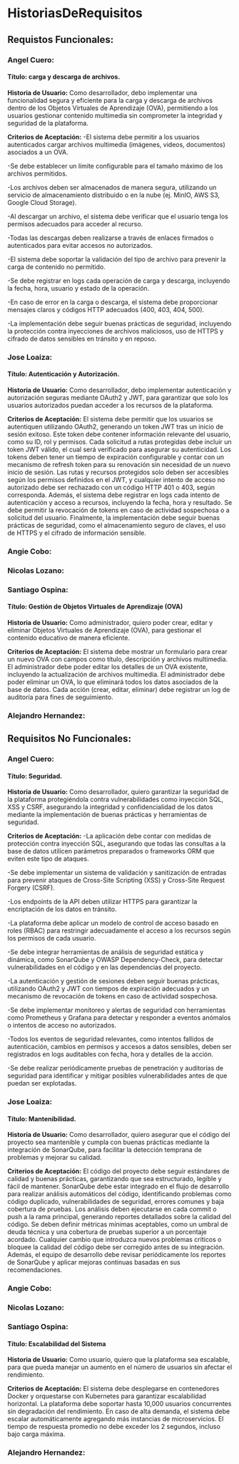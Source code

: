 # HistoriasDeRequisitos

## Requistos Funcionales:

### Angel Cuero:
#### Título: carga y descarga de archivos.

**Historia de Usuario:**
Como desarrollador, debo implementar una funcionalidad segura y eficiente para la carga y descarga de archivos dentro de los Objetos Virtuales de Aprendizaje (OVA), permitiendo a los usuarios gestionar contenido multimedia sin comprometer la integridad y seguridad de la plataforma.

**Criterios de Aceptación:**
-El sistema debe permitir a los usuarios autenticados cargar archivos multimedia (imágenes, videos, documentos) asociados a un OVA.

-Se debe establecer un límite configurable para el tamaño máximo de los archivos permitidos.

-Los archivos deben ser almacenados de manera segura, utilizando un servicio de almacenamiento distribuido o en la nube (ej. MinIO, AWS S3, Google Cloud Storage).

-Al descargar un archivo, el sistema debe verificar que el usuario tenga los permisos adecuados para acceder al recurso.

-Todas las descargas deben realizarse a través de enlaces firmados o autenticados para evitar accesos no autorizados.

-El sistema debe soportar la validación del tipo de archivo para prevenir la carga de contenido no permitido.

-Se debe registrar en logs cada operación de carga y descarga, incluyendo la fecha, hora, usuario y estado de la operación.

-En caso de error en la carga o descarga, el sistema debe proporcionar mensajes claros y códigos HTTP adecuados (400, 403, 404, 500).

-La implementación debe seguir buenas prácticas de seguridad, incluyendo la protección contra inyecciones de archivos maliciosos, uso de HTTPS y cifrado de datos sensibles en tránsito y en reposo.

### Jose Loaiza:

#### Título: Autenticación y Autorización.

**Historia de Usuario:** Como desarrollador, debo implementar autenticación y autorización seguras mediante OAuth2 y JWT, para garantizar que solo los usuarios autorizados puedan acceder a los recursos de la plataforma.

**Criterios de Aceptación:** El sistema debe permitir que los usuarios se autentiquen utilizando OAuth2, generando un token JWT tras un inicio de sesión exitoso. Este token debe contener información relevante del usuario, como su ID, rol y permisos. Cada solicitud a rutas protegidas debe incluir un token JWT válido, el cual será verificado para asegurar su autenticidad. Los tokens deben tener un tiempo de expiración configurable y contar con un mecanismo de refresh token para su renovación sin necesidad de un nuevo inicio de sesión. Las rutas y recursos protegidos solo deben ser accesibles según los permisos definidos en el JWT, y cualquier intento de acceso no autorizado debe ser rechazado con un código HTTP 401 o 403, según corresponda. Además, el sistema debe registrar en logs cada intento de autenticación y acceso a recursos, incluyendo la fecha, hora y resultado. Se debe permitir la revocación de tokens en caso de actividad sospechosa o a solicitud del usuario. Finalmente, la implementación debe seguir buenas prácticas de seguridad, como el almacenamiento seguro de claves, el uso de HTTPS y el cifrado de información sensible.

### Angie Cobo:

### Nicolas Lozano:

### Santiago Ospina:

#### Título: Gestión de Objetos Virtuales de Aprendizaje (OVA)

**Historia de Usuario:**
Como administrador, quiero poder crear, editar y eliminar Objetos Virtuales de Aprendizaje (OVA), para gestionar el contenido educativo de manera eficiente.

**Criterios de Aceptación:**
El sistema debe mostrar un formulario para crear un nuevo OVA con campos como título, descripción y archivos multimedia.
El administrador debe poder editar los detalles de un OVA existente, incluyendo la actualización de archivos multimedia.
El administrador debe poder eliminar un OVA, lo que eliminará todos los datos asociados de la base de datos.
Cada acción (crear, editar, eliminar) debe registrar un log de auditoría para fines de seguimiento.

### Alejandro Hernandez:

## Requisitos No Funcionales:

### Angel Cuero:

#### Título: Seguridad.

**Historia de Usuario:**
Como desarrollador, quiero garantizar la seguridad de la plataforma protegiéndola contra vulnerabilidades como inyección SQL, XSS y CSRF, asegurando la integridad y confidencialidad de los datos mediante la implementación de buenas prácticas y herramientas de seguridad.

**Criterios de Aceptación:**
-La aplicación debe contar con medidas de protección contra inyección SQL, asegurando que todas las consultas a la base de datos utilicen parámetros preparados o frameworks ORM que eviten este tipo de ataques.

-Se debe implementar un sistema de validación y sanitización de entradas para prevenir ataques de Cross-Site Scripting (XSS) y Cross-Site Request Forgery (CSRF).

-Los endpoints de la API deben utilizar HTTPS para garantizar la encriptación de los datos en tránsito.

-La plataforma debe aplicar un modelo de control de acceso basado en roles (RBAC) para restringir adecuadamente el acceso a los recursos según los permisos de cada usuario.

-Se debe integrar herramientas de análisis de seguridad estática y dinámica, como SonarQube y OWASP Dependency-Check, para detectar vulnerabilidades en el código y en las dependencias del proyecto.

-La autenticación y gestión de sesiones deben seguir buenas prácticas, utilizando OAuth2 y JWT con tiempos de expiración adecuados y un mecanismo de revocación de tokens en caso de actividad sospechosa.

-Se debe implementar monitoreo y alertas de seguridad con herramientas como Prometheus y Grafana para detectar y responder a eventos anómalos o intentos de acceso no autorizados.

-Todos los eventos de seguridad relevantes, como intentos fallidos de autenticación, cambios en permisos y accesos a datos sensibles, deben ser registrados en logs auditables con fecha, hora y detalles de la acción.

-Se debe realizar periódicamente pruebas de penetración y auditorías de seguridad para identificar y mitigar posibles vulnerabilidades antes de que puedan ser explotadas.

### Jose Loaiza:

#### Título: Mantenibilidad.

**Historia de Usuario:** Como desarrollador, quiero asegurar que el código del proyecto sea mantenible y cumpla con buenas prácticas mediante la integración de SonarQube, para facilitar la detección temprana de problemas y mejorar su calidad.

**Criterios de Aceptación:** El código del proyecto debe seguir estándares de calidad y buenas prácticas, garantizando que sea estructurado, legible y fácil de mantener. SonarQube debe estar integrado en el flujo de desarrollo para realizar análisis automáticos del código, identificando problemas como código duplicado, vulnerabilidades de seguridad, errores comunes y baja cobertura de pruebas. Los análisis deben ejecutarse en cada commit o push a la rama principal, generando reportes detallados sobre la calidad del código. Se deben definir métricas mínimas aceptables, como un umbral de deuda técnica y una cobertura de pruebas superior a un porcentaje acordado. Cualquier cambio que introduzca nuevos problemas críticos o bloquee la calidad del código debe ser corregido antes de su integración. Además, el equipo de desarrollo debe revisar periódicamente los reportes de SonarQube y aplicar mejoras continuas basadas en sus recomendaciones.

### Angie Cobo:

### Nicolas Lozano:

### Santiago Ospina:
#### Título: Escalabilidad del Sistema

**Historia de Usuario:**
Como usuario, quiero que la plataforma sea escalable, para que pueda manejar un aumento en el número de usuarios sin afectar el rendimiento.

**Criterios de Aceptación:**
El sistema debe desplegarse en contenedores Docker y orquestarse con Kubernetes para garantizar escalabilidad horizontal.
La plataforma debe soportar hasta 10,000 usuarios concurrentes sin degradación del rendimiento.
En caso de alta demanda, el sistema debe escalar automáticamente agregando más instancias de microservicios.
El tiempo de respuesta promedio no debe exceder los 2 segundos, incluso bajo carga máxima.

### Alejandro Hernandez:
